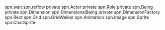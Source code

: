 spn.wait
spn.reflow private
spn.Actor private
spn.Role private
spn.Being private
spn.Dimension
spn.DimensionalBeing private
spn.DimensionFactory
spn.Rect
spn.Grid
spn.GridWalker
spn.Animation
spn.Image
spn.Sprite
spn.CharSprite
